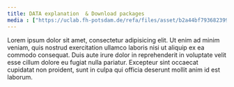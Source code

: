 ```yaml
---
title: DATA explanation  & Download packages
media : ["https://uclab.fh-potsdam.de/refa/files/asset/b2a44bf793682399ba5c952fc1659f80f6c49225.png"]
---
```


Lorem ipsum dolor sit amet, consectetur adipisicing elit. Ut enim ad minim veniam, quis nostrud exercitation ullamco laboris nisi ut aliquip ex ea commodo consequat. Duis aute irure dolor in reprehenderit in voluptate velit esse cillum dolore eu fugiat nulla pariatur. Excepteur sint occaecat cupidatat non proident, sunt in culpa qui officia deserunt mollit anim id est laborum.